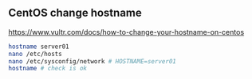
## CentOS change hostname
https://www.vultr.com/docs/how-to-change-your-hostname-on-centos

```bash
hostname server01
nano /etc/hosts
nano /etc/sysconfig/network # HOSTNAME=server01
hostname # check is ok
```

